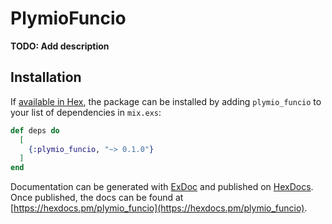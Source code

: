 # PlymioFuncio

**TODO: Add description**

## Installation

If [available in Hex](https://hex.pm/docs/publish), the package can be installed
by adding `plymio_funcio` to your list of dependencies in `mix.exs`:

```elixir
def deps do
  [
    {:plymio_funcio, "~> 0.1.0"}
  ]
end
```

Documentation can be generated with [ExDoc](https://github.com/elixir-lang/ex_doc)
and published on [HexDocs](https://hexdocs.pm). Once published, the docs can
be found at [https://hexdocs.pm/plymio_funcio](https://hexdocs.pm/plymio_funcio).

